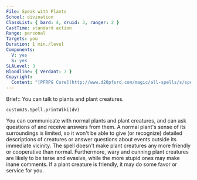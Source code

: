 ```yaml
---
File: Speak with Plants
School: divination
ClassList: { bard: 4, druid: 3, ranger: 2 }
CastTime: standard action
Range: personal
Targets: you
Duration: 1 min./level
Components:
  V: yes
  S: yes
SLALevel: 3
Bloodline: { Verdant: 7 }
Copyright:
  Content: "[PFRPG Core](http://www.d20pfsrd.com/magic/all-spells/s/speak-with-plants)"
---
```

Brief:: You can talk to plants and plant creatures.

```dataviewjs
customJS.Spell.printWiki(dv)
```

You can communicate with normal plants and plant creatures, and can ask questions of and receive answers from them. A normal plant's sense of its surroundings is limited, so it won't be able to give (or recognize) detailed descriptions of creatures or answer questions about events outside its immediate vicinity. The spell doesn't make plant creatures any more friendly or cooperative than normal. Furthermore, wary and cunning plant creatures are likely to be terse and evasive, while the more stupid ones may make inane comments. If a plant creature is friendly, it may do some favor or service for you.
